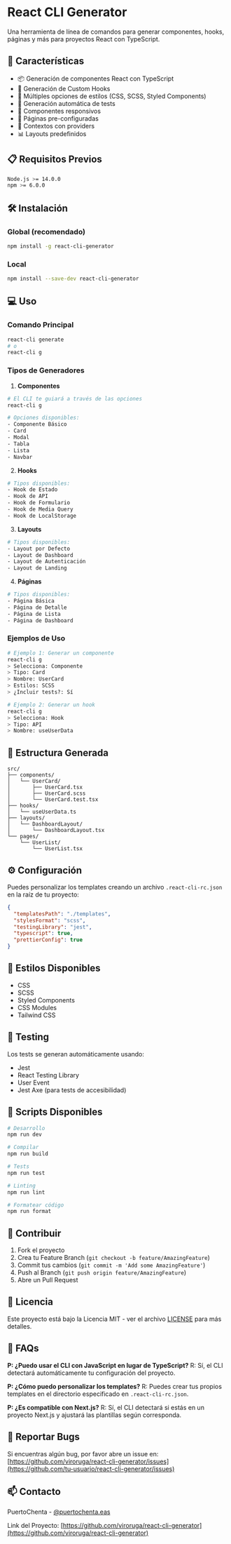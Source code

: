 # React CLI Generator

Una herramienta de línea de comandos para generar componentes, hooks, páginas y más para proyectos React con TypeScript.

## 🚀 Características

- 📦 Generación de componentes React con TypeScript
- 🎣 Generación de Custom Hooks
- 🎨 Múltiples opciones de estilos (CSS, SCSS, Styled Components)
- 📝 Generación automática de tests
- 📱 Componentes responsivos
- 🎯 Páginas pre-configuradas
- 🔄 Contextos con providers
- 📊 Layouts predefinidos

## 📋 Requisitos Previos

```bash
Node.js >= 14.0.0
npm >= 6.0.0
```

## 🛠️ Instalación

### Global (recomendado)

```bash
npm install -g react-cli-generator
```

### Local

```bash
npm install --save-dev react-cli-generator
```

## 💻 Uso

### Comando Principal

```bash
react-cli generate
# o
react-cli g
```

### Tipos de Generadores

1. **Componentes**
```bash
# El CLI te guiará a través de las opciones
react-cli g

# Opciones disponibles:
- Componente Básico
- Card
- Modal
- Tabla
- Lista
- Navbar
```

2. **Hooks**
```bash
# Tipos disponibles:
- Hook de Estado
- Hook de API
- Hook de Formulario
- Hook de Media Query
- Hook de LocalStorage
```

3. **Layouts**
```bash
# Tipos disponibles:
- Layout por Defecto
- Layout de Dashboard
- Layout de Autenticación
- Layout de Landing
```

4. **Páginas**
```bash
# Tipos disponibles:
- Página Básica
- Página de Detalle
- Página de Lista
- Página de Dashboard
```

### Ejemplos de Uso

```bash
# Ejemplo 1: Generar un componente
react-cli g
> Selecciona: Componente
> Tipo: Card
> Nombre: UserCard
> Estilos: SCSS
> ¿Incluir tests?: Sí

# Ejemplo 2: Generar un hook
react-cli g
> Selecciona: Hook
> Tipo: API
> Nombre: useUserData
```

## 📁 Estructura Generada

```
src/
├── components/
│   └── UserCard/
│       ├── UserCard.tsx
│       ├── UserCard.scss
│       └── UserCard.test.tsx
├── hooks/
│   └── useUserData.ts
├── layouts/
│   └── DashboardLayout/
│       └── DashboardLayout.tsx
└── pages/
    └── UserList/
        └── UserList.tsx
```

## ⚙️ Configuración

Puedes personalizar los templates creando un archivo `.react-cli-rc.json` en la raíz de tu proyecto:

```json
{
  "templatesPath": "./templates",
  "stylesFormat": "scss",
  "testingLibrary": "jest",
  "typescript": true,
  "prettierConfig": true
}
```

## 🎨 Estilos Disponibles

- CSS
- SCSS
- Styled Components
- CSS Modules
- Tailwind CSS

## 🧪 Testing

Los tests se generan automáticamente usando:
- Jest
- React Testing Library
- User Event
- Jest Axe (para tests de accesibilidad)

## 📝 Scripts Disponibles

```bash
# Desarrollo
npm run dev

# Compilar
npm run build

# Tests
npm run test

# Linting
npm run lint

# Formatear código
npm run format
```

## 🤝 Contribuir

1. Fork el proyecto
2. Crea tu Feature Branch (`git checkout -b feature/AmazingFeature`)
3. Commit tus cambios (`git commit -m 'Add some AmazingFeature'`)
4. Push al Branch (`git push origin feature/AmazingFeature`)
5. Abre un Pull Request

## 📄 Licencia

Este proyecto está bajo la Licencia MIT - ver el archivo [LICENSE](LICENSE) para más detalles.

## 🙋 FAQs

**P: ¿Puedo usar el CLI con JavaScript en lugar de TypeScript?**
R: Sí, el CLI detectará automáticamente tu configuración del proyecto.

**P: ¿Cómo puedo personalizar los templates?**
R: Puedes crear tus propios templates en el directorio especificado en `.react-cli-rc.json`.

**P: ¿Es compatible con Next.js?**
R: Sí, el CLI detectará si estás en un proyecto Next.js y ajustará las plantillas según corresponda.

## 🐛 Reportar Bugs

Si encuentras algún bug, por favor abre un issue en:
[https://github.com/viroruga/react-cli-generator/issues](https://github.com/tu-usuario/react-cli-generator/issues)

## 📫 Contacto

PuertoChenta - [@puertochenta.eas](https://instagram.com/puertochenta.eas)

Link del Proyecto: [https://github.com/viroruga/react-cli-generator](https://github.com/viroruga/react-cli-generator)